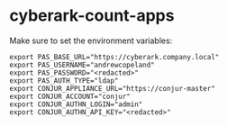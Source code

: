 # cyberark-count-apps


Make sure to set the environment variables:
```
export PAS_BASE_URL="https://cyberark.company.local"
export PAS_USERNAME="andrewcopeland"
export PAS_PASSWORD="<redacted>"
export PAS_AUTH_TYPE="ldap"
export CONJUR_APPLIANCE_URL="https://conjur-master"
export CONJUR_ACCOUNT="conjur"
export CONJUR_AUTHN_LOGIN="admin"
export CONJUR_AUTHN_API_KEY="<redacted>"
```
